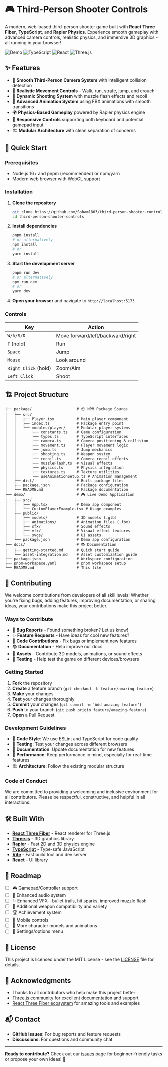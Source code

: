 # 🎮 Third-Person Shooter Controls

A modern, web-based third-person shooter game built with **React Three Fiber**, **TypeScript**, and **Rapier Physics**. Experience smooth gameplay with advanced camera controls, realistic physics, and immersive 3D graphics - all running in your browser!

![Demo](https://img.shields.io/badge/Demo-Live-brightgreen) ![TypeScript](https://img.shields.io/badge/TypeScript-007ACC?logo=typescript&logoColor=white) ![React](https://img.shields.io/badge/React-61DAFB?logo=react&logoColor=black) ![Three.js](https://img.shields.io/badge/Three.js-000000?logo=three.js&logoColor=white)

## ✨ Features

- 🎯 **Smooth Third-Person Camera System** with intelligent collision detection
- 🏃 **Realistic Movement Controls** - Walk, run, strafe, jump, and crouch
- 🔫 **Dynamic Shooting System** with muzzle flash effects and recoil
- 🎨 **Advanced Animation System** using FBX animations with smooth transitions
- 🌍 **Physics-Based Gameplay** powered by Rapier physics engine
- 📱 **Responsive Controls** supporting both keyboard and potential gamepad input
- 🏗️ **Modular Architecture** with clean separation of concerns

## 🚀 Quick Start

### Prerequisites

- Node.js 16+ and pnpm (recommended) or npm/yarn
- Modern web browser with WebGL support

### Installation

1. **Clone the repository**
   ```bash
   git clone https://github.com/Soham1803/third-person-shooter-controls.git
   cd third-person-shooter-controls
   ```

2. **Install dependencies**
   ```bash
   pnpm install
   # or alternatively
   npm install
   # or
   yarn install
   ```

3. **Start the development server**
   ```bash
   pnpm run dev
   # or alternatively
   npm run dev
   # or
   yarn dev
   ```

4. **Open your browser** and navigate to `http://localhost:5173`

### Controls

| Key | Action |
|-----|--------|
| `W/A/S/D` | Move forward/left/backward/right |
| `F` (hold) | Run |
| `Space` | Jump |
| `Mouse` | Look around |
| `Right Click` (hold) | Zoom/Aim |
| `Left Click` | Shoot |

## 🏗️ Project Structure

```
├── package/                    # 📦 NPM Package Source
│   ├── src/
│   │   ├── Player.tsx          # Main player component
│   │   ├── index.ts            # Package entry point
│   │   └── modules/player/     # Modular player systems
│   │       ├── constants.ts    # Game configuration
│   │       ├── types.ts        # TypeScript interfaces
│   │       ├── camera.ts       # Camera positioning & collision
│   │       ├── movement.ts     # Player movement logic
│   │       ├── jump.ts         # Jump mechanics
│   │       ├── shooting.ts     # Weapon system
│   │       ├── recoil.ts       # Camera recoil effects
│   │       ├── muzzleFlash.ts  # Visual effects
│   │       ├── physics.ts      # Physics integration
│   │       ├── textures.ts     # Texture utilities
│   │       └── useAnimationSetup.ts # Animation management
│   ├── dist/                   # Built package files
│   ├── package.json            # Package configuration
│   └── README.md               # Package documentation
├── demo/                       # 🎮 Live Demo Application
│   ├── src/
│   │   ├── App.tsx             # Demo app component
│   │   └── CustomPlayerExample.tsx # Usage examples
│   ├── public/
│   │   ├── models/             # 3D models (.glb)
│   │   ├── animations/         # Animation files (.fbx)
│   │   ├── sfx/                # Sound effects
│   │   ├── vfx/                # Visual effect textures
│   │   └── svgs/               # UI assets
│   └── package.json            # Demo app configuration
├── docs/                       # 📚 Documentation
│   ├── getting-started.md      # Quick start guide
│   └── asset-integration.md    # Asset customization guide
├── package.json                # Workspace configuration
├── pnpm-workspace.yaml         # pnpm workspace setup
└── README.md                   # This file
```

## 🤝 Contributing

We welcome contributions from developers of all skill levels! Whether you're fixing bugs, adding features, improving documentation, or sharing ideas, your contributions make this project better.

### Ways to Contribute

- 🐛 **Bug Reports** - Found something broken? Let us know!
- ✨ **Feature Requests** - Have ideas for cool new features?
- 🔧 **Code Contributions** - Fix bugs or implement new features
- 📚 **Documentation** - Help improve our docs
- 🎨 **Assets** - Contribute 3D models, animations, or sound effects
- 🧪 **Testing** - Help test the game on different devices/browsers

### Getting Started

1. **Fork** the repository
2. **Create** a feature branch (`git checkout -b feature/amazing-feature`)
3. **Make** your changes
4. **Test** your changes thoroughly
5. **Commit** your changes (`git commit -m 'Add amazing feature'`)
6. **Push** to your branch (`git push origin feature/amazing-feature`)
7. **Open** a Pull Request

### Development Guidelines

- 📝 **Code Style**: We use ESLint and TypeScript for code quality
- 🧪 **Testing**: Test your changes across different browsers
- 📖 **Documentation**: Update documentation for new features
- 🎯 **Performance**: Keep performance in mind, especially for real-time features
- 🏗️ **Architecture**: Follow the existing modular structure

### Code of Conduct

We are committed to providing a welcoming and inclusive environment for all contributors. Please be respectful, constructive, and helpful in all interactions.

## 🛠️ Built With

- **[React Three Fiber](https://github.com/pmndrs/react-three-fiber)** - React renderer for Three.js
- **[Three.js](https://threejs.org/)** - 3D graphics library
- **[Rapier](https://rapier.rs/)** - Fast 2D and 3D physics engine
- **[TypeScript](https://www.typescriptlang.org/)** - Type-safe JavaScript
- **[Vite](https://vitejs.dev/)** - Fast build tool and dev server
- **[React](https://reactjs.org/)** - UI library

## 🎯 Roadmap

- [ ] 🎮 Gamepad/Controller support
- [ ] 🎵 Enhanced audio system
- [ ] ✨ Enhanced VFX - bullet trails, hit sparks, improved muzzle flash
- [ ] 🔫 Additional weapon compatibility and variety
- [ ] 🏆 Achievement system
- [ ] 📱 Mobile controls
- [ ] 🎨 More character models and animations
- [ ] 🔧 Settings/options menu

## 📄 License

This project is licensed under the MIT License - see the [LICENSE](LICENSE) file for details.

## 🙏 Acknowledgments

- Thanks to all contributors who help make this project better
- [Three.js community](https://discourse.threejs.org/) for excellent documentation and support
- [React Three Fiber ecosystem](https://github.com/pmndrs) for amazing tools and examples

## 📬 Contact

- **GitHub Issues**: For bug reports and feature requests
- **Discussions**: For questions and community chat

---

**Ready to contribute?** Check out our [issues](../../issues) page for beginner-friendly tasks or propose your own ideas! 🚀
